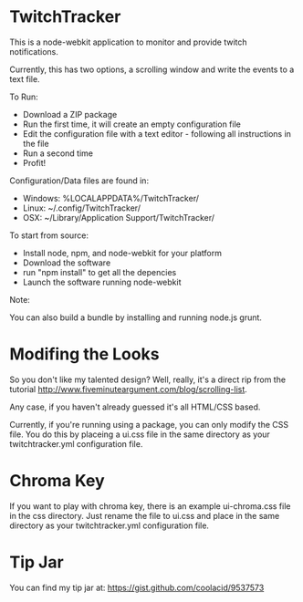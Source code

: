 TwitchTracker
=============

This is a node-webkit application to monitor and provide twitch notifications. 

Currently, this has two options, a scrolling window and write the events to a text file.

To Run:
- Download a ZIP package
- Run the first time, it will create an empty configuration file
- Edit the configuration file with a text editor - following all instructions in the file
- Run a second time
- Profit!

Configuration/Data files are found in:
- Windows: %LOCALAPPDATA%/TwitchTracker/
- Linux: ~/.config/TwitchTracker/
- OSX: ~/Library/Application Support/TwitchTracker/

To start from source:
- Install node, npm, and node-webkit for your platform
- Download the software
- run "npm install" to get all the depencies
- Launch the software running node-webkit

Note: 

You can also build a bundle by installing and running node.js grunt.

Modifing the Looks
==================

So you don't like my talented design? Well, really, it's a direct rip from the tutorial http://www.fiveminuteargument.com/blog/scrolling-list.

Any case, if you haven't already guessed it's all HTML/CSS based.

Currently, if you're running using a package, you can only modify the CSS file. You do this by placeing a ui.css file in the same directory as your twitchtracker.yml configuration file.

Chroma Key
==========

If you want to play with chroma key, there is an example ui-chroma.css file in the css directory. Just rename the file to ui.css and place in the same directory as your twitchtracker.yml configuration file.

Tip Jar
=======

You can find my tip jar at: 
https://gist.github.com/coolacid/9537573

